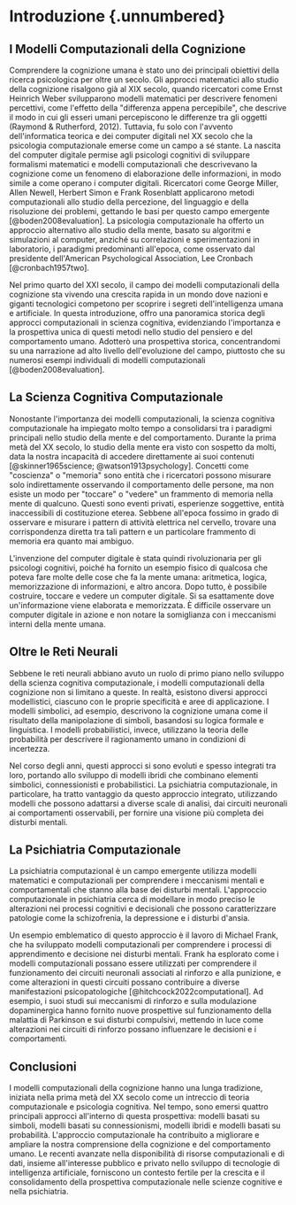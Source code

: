 # Introduzione {.unnumbered}

## I Modelli Computazionali della Cognizione

Comprendere la cognizione umana è stato uno dei principali obiettivi della ricerca psicologica per oltre un secolo. Gli approcci matematici allo studio della cognizione risalgono già al XIX secolo, quando ricercatori come Ernst Heinrich Weber svilupparono modelli matematici per descrivere fenomeni percettivi, come l'effetto della "differenza appena percepibile", che descrive il modo in cui gli esseri umani percepiscono le differenze tra gli oggetti (Raymond & Rutherford, 2012). Tuttavia, fu solo con l'avvento dell'informatica teorica e dei computer digitali nel XX secolo che la psicologia computazionale emerse come un campo a sé stante. La nascita del computer digitale permise agli psicologi cognitivi di sviluppare formalismi matematici e modelli computazionali che descrivevano la cognizione come un fenomeno di elaborazione delle informazioni, in modo simile a come operano i computer digitali. Ricercatori come George Miller, Allen Newell, Herbert Simon e Frank Rosenblatt applicarono metodi computazionali allo studio della percezione, del linguaggio e della risoluzione dei problemi, gettando le basi per questo campo emergente [@boden2008evaluation]. La psicologia computazionale ha offerto un approccio alternativo allo studio della mente, basato su algoritmi e simulazioni al computer, anziché su correlazioni e sperimentazioni in laboratorio, i paradigmi predominanti all'epoca, come osservato dal presidente dell'American Psychological Association, Lee Cronbach [@cronbach1957two].

Nel primo quarto del XXI secolo, il campo dei modelli computazionali della cognizione sta vivendo una crescita rapida in un mondo dove nazioni e giganti tecnologici competono per scoprire i segreti dell'intelligenza umana e artificiale. In questa introduzione, offro una panoramica storica degli approcci computazionali in scienza cognitiva, evidenziando l'importanza e la prospettiva unica di questi metodi nello studio del pensiero e del comportamento umano. Adotterò una prospettiva storica, concentrandomi su una narrazione ad alto livello dell'evoluzione del campo, piuttosto che su numerosi esempi individuali di modelli computazionali [@boden2008evaluation].

## La Scienza Cognitiva Computazionale

Nonostante l'importanza dei modelli computazionali, la scienza cognitiva computazionale ha impiegato molto tempo a consolidarsi tra i paradigmi principali nello studio della mente e del comportamento. Durante la prima metà del XX secolo, lo studio della mente era visto con sospetto da molti, data la nostra incapacità di accedere direttamente ai suoi contenuti [@skinner1965science; @watson1913psychology]. Concetti come "coscienza" o "memoria" sono entità che i ricercatori possono misurare solo indirettamente osservando il comportamento delle persone, ma non esiste un modo per "toccare" o "vedere" un frammento di memoria nella mente di qualcuno. Questi sono eventi privati, esperienze soggettive, entità inaccessibili di costituzione eterea. Sebbene all'epoca fossimo in grado di osservare e misurare i pattern di attività elettrica nel cervello, trovare una corrispondenza diretta tra tali pattern e un particolare frammento di memoria era quanto mai ambiguo.

L'invenzione del computer digitale è stata quindi rivoluzionaria per gli psicologi cognitivi, poiché ha fornito un esempio fisico di qualcosa che poteva fare molte delle cose che fa la mente umana: aritmetica, logica, memorizzazione di informazioni, e altro ancora. Dopo tutto, è possibile costruire, toccare e vedere un computer digitale. Si sa esattamente dove un'informazione viene elaborata e memorizzata. È difficile osservare un computer digitale in azione e non notare la somiglianza con i meccanismi interni della mente umana.

## Oltre le Reti Neurali

Sebbene le reti neurali abbiano avuto un ruolo di primo piano nello sviluppo della scienza cognitiva computazionale, i modelli computazionali della cognizione non si limitano a queste. In realtà, esistono diversi approcci modellistici, ciascuno con le proprie specificità e aree di applicazione. I modelli simbolici, ad esempio, descrivono la cognizione umana come il risultato della manipolazione di simboli, basandosi su logica formale e linguistica. I modelli probabilistici, invece, utilizzano la teoria delle probabilità per descrivere il ragionamento umano in condizioni di incertezza.

Nel corso degli anni, questi approcci si sono evoluti e spesso integrati tra loro, portando allo sviluppo di modelli ibridi che combinano elementi simbolici, connessionisti e probabilistici. La psichiatria computazionale, in particolare, ha tratto vantaggio da questo approccio integrato, utilizzando modelli che possono adattarsi a diverse scale di analisi, dai circuiti neuronali ai comportamenti osservabili, per fornire una visione più completa dei disturbi mentali.

## La Psichiatria Computazionale

La psichiatria computazional è un campo emergente utilizza modelli matematici e computazionali per comprendere i meccanismi mentali e comportamentali che stanno alla base dei disturbi mentali. L'approccio computazionale in psichiatria cerca di modellare in modo preciso le alterazioni nei processi cognitivi e decisionali che possono caratterizzare patologie come la schizofrenia, la depressione e i disturbi d'ansia.

Un esempio emblematico di questo approccio è il lavoro di Michael Frank, che ha sviluppato modelli computazionali per comprendere i processi di apprendimento e decisione nei disturbi mentali. Frank ha esplorato come i modelli computazionali possano essere utilizzati per comprendere il funzionamento dei circuiti neuronali associati al rinforzo e alla punizione, e come alterazioni in questi circuiti possano contribuire a diverse manifestazioni psicopatologiche [@hitchcock2022computational]. Ad esempio, i suoi studi sui meccanismi di rinforzo e sulla modulazione dopaminergica hanno fornito nuove prospettive sul funzionamento della malattia di Parkinson e sui disturbi compulsivi, mettendo in luce come alterazioni nei circuiti di rinforzo possano influenzare le decisioni e i comportamenti.

## Conclusioni

I modelli computazionali della cognizione hanno una lunga tradizione, iniziata nella prima metà del XX secolo come un intreccio di teoria computazionale e psicologia cognitiva. Nel tempo, sono emersi quattro principali approcci all'interno di questa prospettiva: modelli basati su simboli, modelli basati su connessionismi, modelli ibridi e modelli basati su probabilità. L'approccio computazionale ha contribuito a migliorare e ampliare la nostra comprensione della cognizione e del comportamento umano. Le recenti avanzate nella disponibilità di risorse computazionali e di dati, insieme all'interesse pubblico e privato nello sviluppo di tecnologie di intelligenza artificiale, forniscono un contesto fertile per la crescita e il consolidamento della prospettiva computazionale nelle scienze cognitive e nella psichiatria.
